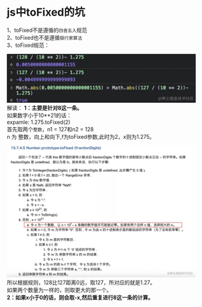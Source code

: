# js中toFixed的坑
1、toFixed不是遵循的`四舍五入`规范  
2、toFixed也不是遵循`银行家算法`   
3、toFixed规范：

![image.png](./images/toFixed-1.jpg)
解读：
**1：主要是针对8这一条。**  
如果数字小于10\*\*21的话：  
expamle: 1.275.toFixed(2)  
首先取两个`整数`，n1 = 127和n2 = 128  
n 为 整数，向上和向下,f为toFixed参数,此时为2，x则为1.275。

![image.png](./images/toFixed-2.jpg)  
所以根据规则，128比127距离0远，取127，所对应的就是1.27。  
如果两个数量为一样的，则取更大的那一个。  
**2：如果x小于0的话，则会取-x,然后重复进行8这一条的计算。**